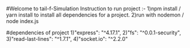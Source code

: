 #Welcome to tail-f-Simulation
Instruction to run project :-
1)npm install / yarn install    to install all dependencies for a project.
2)run with nodemon / node index.js  


#dependencies of project
 1)"express": "^4.17.1",
 2)"fs": "^0.0.1-security",
 3)"read-last-lines": "^1.7.1",
 4)"socket.io": "^2.2.0"

